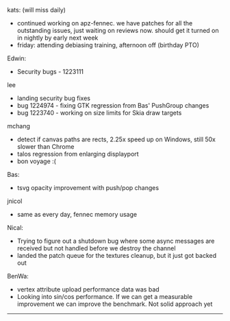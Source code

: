 kats: (will miss daily)
* continued working on apz-fennec. we have patches for all the outstanding issues, just waiting on reviews now. should get it turned on in nightly by early next week
* friday: attending debiasing training, afternoon off (birthday PTO)



Edwin:
* Security bugs - 1223111



lee
* landing security bug fixes
* bug 1224974 - fixing GTK regression from Bas' PushGroup changes
* bug 1223740 - working on size limits for Skia draw targets



mchang
* detect if canvas paths are rects, 2.25x speed up on Windows, still 50x slower than Chrome 
* talos regression from enlarging displayport
* bon voyage :(



Bas:
* tsvg opacity improvement with push/pop changes



jnicol
* same as every day, fennec memory usage



Nical:
* Trying to figure out a shutdown bug where some async messages are received but not handled before we destroy the channel
* landed the patch queue for the textures cleanup, but it just got backed out



BenWa:
* vertex attribute upload performance data was bad
* Looking into sin/cos performance. If we can get a measurable improvement we can improve the benchmark. Not solid approach yet

________________


